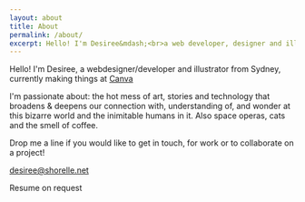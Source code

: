 ```yaml
---
layout: about
title: About
permalink: /about/
excerpt: Hello! I'm Desiree&mdash;<br>a web developer, designer and illustrator based in Sydney.
---
```


<p>Hello! I'm Desiree, a webdesigner/developer and illustrator from Sydney, currently making things at <a href="https://www.canva.com" target="_blank">Canva</a> <i class="fa fa-heart-o" aria-hidden="true"></i></p>

<p>I'm passionate about: the hot mess of art, stories and technology that broadens & deepens our connection with, understanding of, and wonder at this bizarre world and the inimitable humans in it. Also space operas, cats and the smell of coffee.</p>

<p>Drop me a line if you would like to get in touch, for work or to collaborate on a project!</p>

<p><i class="fa fa-envelope-o" aria-hidden="true"></i> <a href="mailto:desiree@shorelle.net" target="_blank">desiree@shorelle.net</a></p>

<p><i class="fa fa-newspaper-o" aria-hidden="true"></i> <span class="inactive">Resume on request</span></p>